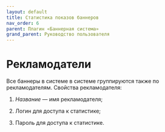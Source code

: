 ```yaml
---
layout: default
title: Статистика показов баннеров
nav_order: 6
parent: Плагин «Баннерная система»
grand_parent: Руководство пользователя
---
```


# Рекламодатели

Все баннеры в системе в системе группируются также по рекламодателям. Свойства рекламодателя:

1. *Название* — имя рекламодателя;

2. Логин для доступа к статистике;

3. Пароль для доступа к статистике.